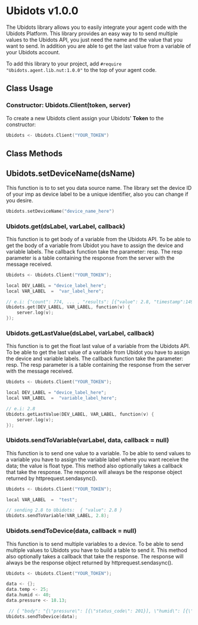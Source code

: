 # Ubidots v1.0.0

The Ubidots library allows you to easily integrate your agent code with the Ubidots Platform. This library provides an easy way to to send multiple values to the Ubidots API, you just need the name and the value that you want to send. In addition you are able to get the last value from a variable of your Ubidots account.

To add this library to your project, add ```#require "Ubidots.agent.lib.nut:1.0.0"```  to the top of your agent code.

##  Class Usage 

### Constructor: Ubidots.Client(token, server)

To create a new Ubidots client assign your Ubidots' **Token** to the constructor:

```c
Ubidots <- Ubidots.Client("YOUR_TOKEN")
```

##  Class Methods 

## Ubidots.setDeviceName(dsName)

This function is to to set you data source name. The library set the device ID of your imp as device label to be a unique identifier, also you can change if you desire.

```c
Ubidots.setDeviceName("device_name_here")
```

### Ubidots.get(dsLabel, varLabel, callback)

This function is to get body of a variable from the Ubidots API. To be able to get the body of a variable from Ubidot you have to assign the device and variable labels. The callback function take the parameter: resp. The resp parameter is a table containing the response from the server with the  message received. 

```c
Ubidots <- Ubidots.Client("YOUR_TOKEN");

local DEV_LABEL = "device_label_here";
local VAR_LABEL  =  "var_label_here";

// e.i: {"count": 774, ... , "results": [{"value": 2.8, "timestamp":1490736636651, "context": {}}, ... ]}
Ubidots.get(DEV_LABEL, VAR_LABEL, function(v) {
    server.log(v);
});
```

### Ubidots.getLastValue(dsLabel, varLabel, callback)

This function is to get the float last value of a variable from the Ubidots API. To be able to get the last value of a variable from Ubidot you have to assign the device and variable labels. The callback function take the parameter: resp. The resp parameter is a table containing the response from the server with the  message received. 


```c
Ubidots <- Ubidots.Client("YOUR_TOKEN");

local DEV_LABEL = "device_label_here";
local VAR_LABEL  =  "variable_label_here";

// e.i: 2.8
Ubidots.getLastValue(DEV_LABEL, VAR_LABEL, function(v) {
    server.log(v);
});
```

### Ubidots.sendToVariable(varLabel, data, callback = null)

This function is to send one value to a variable. To be able to send values to a variable you have to assign the variable label where you want receive the data; the value is float type. This method also optionally takes a callback that take the response. The response will always be the response object returned by httprequest.sendasync(). 


```c
Ubidots <- Ubidots.Client("YOUR_TOKEN");

local VAR_LABEL  =  "test";

// sending 2.8 to Ubidots:  { "value": 2.8 }
Ubidots.sendToVariable(VAR_LABEL, 2.8); 
```


### Ubidots.sendToDevice(data, callback = null)

This function is to send multiple variables to a device. To be able to send multiple values to Ubidots you have to build a table to send it. This method also optionally takes a callback that take the response. The response will always be the response object returned by httprequest.sendasync(). 

```c
Ubidots <- Ubidots.Client("YOUR_TOKEN");

data <- {};
data.temp <- 25;
data.humid <- 40;
data.pressure <- 18.13;

 // { "body": "{\"pressure\": [{\"status_code\": 201}], \"humid\": [{\"status_code\": 201}], \"temp\": [{\"status_code\": 201}]}", "statuscode": 200, ... , "allow": "POST, OPTIONS", "vary": "Accept, Cookie" ...
Ubidots.sendToDevice(data);
```

